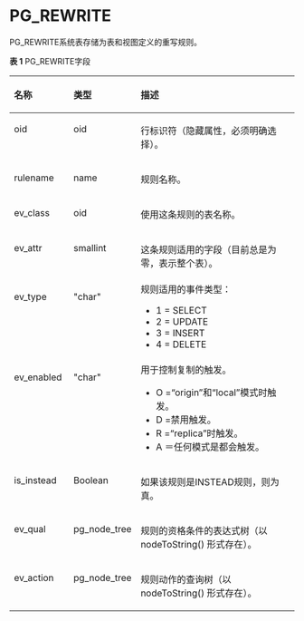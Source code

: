 # PG\_REWRITE<a name="ZH-CN_TOPIC_0242385839"></a>

PG\_REWRITE系统表存储为表和视图定义的重写规则。

**表 1**  PG\_REWRITE字段

<a name="zh-cn_topic_0237122311_zh-cn_topic_0059778039_t26ce538c6bb24f5183183c50c098e05f"></a>
<table><thead align="left"><tr id="zh-cn_topic_0237122311_zh-cn_topic_0059778039_re4f4128d4b854eff87d2f554361d4c82"><th class="cellrowborder" valign="top" width="21%" id="mcps1.2.4.1.1"><p id="zh-cn_topic_0237122311_zh-cn_topic_0059778039_afe06a4e2115046b9aacf7affe1d83de3"><a name="zh-cn_topic_0237122311_zh-cn_topic_0059778039_afe06a4e2115046b9aacf7affe1d83de3"></a><a name="zh-cn_topic_0237122311_zh-cn_topic_0059778039_afe06a4e2115046b9aacf7affe1d83de3"></a>名称</p>
</th>
<th class="cellrowborder" valign="top" width="21.5%" id="mcps1.2.4.1.2"><p id="zh-cn_topic_0237122311_zh-cn_topic_0059778039_a83eff0dae1174741ad18d2486cb8517c"><a name="zh-cn_topic_0237122311_zh-cn_topic_0059778039_a83eff0dae1174741ad18d2486cb8517c"></a><a name="zh-cn_topic_0237122311_zh-cn_topic_0059778039_a83eff0dae1174741ad18d2486cb8517c"></a>类型</p>
</th>
<th class="cellrowborder" valign="top" width="57.49999999999999%" id="mcps1.2.4.1.3"><p id="zh-cn_topic_0237122311_zh-cn_topic_0059778039_a92f709b0ce024c2dacb52f278e307770"><a name="zh-cn_topic_0237122311_zh-cn_topic_0059778039_a92f709b0ce024c2dacb52f278e307770"></a><a name="zh-cn_topic_0237122311_zh-cn_topic_0059778039_a92f709b0ce024c2dacb52f278e307770"></a>描述</p>
</th>
</tr>
</thead>
<tbody><tr id="zh-cn_topic_0237122311_row148317717541"><td class="cellrowborder" valign="top" width="21%" headers="mcps1.2.4.1.1 "><p id="zh-cn_topic_0237122311_p3831177185418"><a name="zh-cn_topic_0237122311_p3831177185418"></a><a name="zh-cn_topic_0237122311_p3831177185418"></a>oid</p>
</td>
<td class="cellrowborder" valign="top" width="21.5%" headers="mcps1.2.4.1.2 "><p id="zh-cn_topic_0237122311_p148327712547"><a name="zh-cn_topic_0237122311_p148327712547"></a><a name="zh-cn_topic_0237122311_p148327712547"></a>oid</p>
</td>
<td class="cellrowborder" valign="top" width="57.49999999999999%" headers="mcps1.2.4.1.3 "><p id="zh-cn_topic_0237122311_p4832117185410"><a name="zh-cn_topic_0237122311_p4832117185410"></a><a name="zh-cn_topic_0237122311_p4832117185410"></a>行标识符（隐藏属性，必须明确选择）。</p>
</td>
</tr>
<tr id="zh-cn_topic_0237122311_zh-cn_topic_0059778039_r6b7cb14ec81a4d489e8dc09aff274304"><td class="cellrowborder" valign="top" width="21%" headers="mcps1.2.4.1.1 "><p id="zh-cn_topic_0237122311_zh-cn_topic_0059778039_a246ca060056d4417967455b04fbd3b5c"><a name="zh-cn_topic_0237122311_zh-cn_topic_0059778039_a246ca060056d4417967455b04fbd3b5c"></a><a name="zh-cn_topic_0237122311_zh-cn_topic_0059778039_a246ca060056d4417967455b04fbd3b5c"></a>rulename</p>
</td>
<td class="cellrowborder" valign="top" width="21.5%" headers="mcps1.2.4.1.2 "><p id="zh-cn_topic_0237122311_zh-cn_topic_0059778039_a01304f61813e4cc1a2a8f21733056dd2"><a name="zh-cn_topic_0237122311_zh-cn_topic_0059778039_a01304f61813e4cc1a2a8f21733056dd2"></a><a name="zh-cn_topic_0237122311_zh-cn_topic_0059778039_a01304f61813e4cc1a2a8f21733056dd2"></a>name</p>
</td>
<td class="cellrowborder" valign="top" width="57.49999999999999%" headers="mcps1.2.4.1.3 "><p id="zh-cn_topic_0237122311_zh-cn_topic_0059778039_a7ca40e83fb3042d3bdc95fa86aeed964"><a name="zh-cn_topic_0237122311_zh-cn_topic_0059778039_a7ca40e83fb3042d3bdc95fa86aeed964"></a><a name="zh-cn_topic_0237122311_zh-cn_topic_0059778039_a7ca40e83fb3042d3bdc95fa86aeed964"></a>规则名称。</p>
</td>
</tr>
<tr id="zh-cn_topic_0237122311_zh-cn_topic_0059778039_r01cfd54656c54b74a7b4715e07d2734f"><td class="cellrowborder" valign="top" width="21%" headers="mcps1.2.4.1.1 "><p id="zh-cn_topic_0237122311_zh-cn_topic_0059778039_a7ad30c5c239b4f38b7e8d2ea86d96b01"><a name="zh-cn_topic_0237122311_zh-cn_topic_0059778039_a7ad30c5c239b4f38b7e8d2ea86d96b01"></a><a name="zh-cn_topic_0237122311_zh-cn_topic_0059778039_a7ad30c5c239b4f38b7e8d2ea86d96b01"></a>ev_class</p>
</td>
<td class="cellrowborder" valign="top" width="21.5%" headers="mcps1.2.4.1.2 "><p id="zh-cn_topic_0237122311_zh-cn_topic_0059778039_a4f47cf4a44c34353a88532f0f5c5d7a2"><a name="zh-cn_topic_0237122311_zh-cn_topic_0059778039_a4f47cf4a44c34353a88532f0f5c5d7a2"></a><a name="zh-cn_topic_0237122311_zh-cn_topic_0059778039_a4f47cf4a44c34353a88532f0f5c5d7a2"></a>oid</p>
</td>
<td class="cellrowborder" valign="top" width="57.49999999999999%" headers="mcps1.2.4.1.3 "><p id="zh-cn_topic_0237122311_zh-cn_topic_0059778039_a8774b7a2c1a747d9ac47b50f716ea600"><a name="zh-cn_topic_0237122311_zh-cn_topic_0059778039_a8774b7a2c1a747d9ac47b50f716ea600"></a><a name="zh-cn_topic_0237122311_zh-cn_topic_0059778039_a8774b7a2c1a747d9ac47b50f716ea600"></a>使用这条规则的表名称。</p>
</td>
</tr>
<tr id="zh-cn_topic_0237122311_zh-cn_topic_0059778039_rf4b46597e43a49259ddcc58086768287"><td class="cellrowborder" valign="top" width="21%" headers="mcps1.2.4.1.1 "><p id="zh-cn_topic_0237122311_zh-cn_topic_0059778039_a7897675549bb407d93668502e43e464f"><a name="zh-cn_topic_0237122311_zh-cn_topic_0059778039_a7897675549bb407d93668502e43e464f"></a><a name="zh-cn_topic_0237122311_zh-cn_topic_0059778039_a7897675549bb407d93668502e43e464f"></a>ev_attr</p>
</td>
<td class="cellrowborder" valign="top" width="21.5%" headers="mcps1.2.4.1.2 "><p id="zh-cn_topic_0237122311_zh-cn_topic_0059778039_acbc67741a9d74c20b8d8b8a5ec29d2ac"><a name="zh-cn_topic_0237122311_zh-cn_topic_0059778039_acbc67741a9d74c20b8d8b8a5ec29d2ac"></a><a name="zh-cn_topic_0237122311_zh-cn_topic_0059778039_acbc67741a9d74c20b8d8b8a5ec29d2ac"></a>smallint</p>
</td>
<td class="cellrowborder" valign="top" width="57.49999999999999%" headers="mcps1.2.4.1.3 "><p id="zh-cn_topic_0237122311_zh-cn_topic_0059778039_a6fa162ca7bd3450e856d6b1eba5cc49e"><a name="zh-cn_topic_0237122311_zh-cn_topic_0059778039_a6fa162ca7bd3450e856d6b1eba5cc49e"></a><a name="zh-cn_topic_0237122311_zh-cn_topic_0059778039_a6fa162ca7bd3450e856d6b1eba5cc49e"></a>这条规则适用的字段（目前总是为零，表示整个表）。</p>
</td>
</tr>
<tr id="zh-cn_topic_0237122311_zh-cn_topic_0059778039_rf53b565ecdd441fdb15cdeeb584405d3"><td class="cellrowborder" valign="top" width="21%" headers="mcps1.2.4.1.1 "><p id="zh-cn_topic_0237122311_zh-cn_topic_0059778039_adc7ec30bbd5e4c8890faaca107d15669"><a name="zh-cn_topic_0237122311_zh-cn_topic_0059778039_adc7ec30bbd5e4c8890faaca107d15669"></a><a name="zh-cn_topic_0237122311_zh-cn_topic_0059778039_adc7ec30bbd5e4c8890faaca107d15669"></a>ev_type</p>
</td>
<td class="cellrowborder" valign="top" width="21.5%" headers="mcps1.2.4.1.2 "><p id="zh-cn_topic_0237122311_zh-cn_topic_0059778039_a3661cad295d94ee8b2399ce834c34db7"><a name="zh-cn_topic_0237122311_zh-cn_topic_0059778039_a3661cad295d94ee8b2399ce834c34db7"></a><a name="zh-cn_topic_0237122311_zh-cn_topic_0059778039_a3661cad295d94ee8b2399ce834c34db7"></a>"char"</p>
</td>
<td class="cellrowborder" valign="top" width="57.49999999999999%" headers="mcps1.2.4.1.3 "><div class="p" id="zh-cn_topic_0237122311_zh-cn_topic_0059778039_ad5d80242c99e4e9bae38af228e6025ee"><a name="zh-cn_topic_0237122311_zh-cn_topic_0059778039_ad5d80242c99e4e9bae38af228e6025ee"></a><a name="zh-cn_topic_0237122311_zh-cn_topic_0059778039_ad5d80242c99e4e9bae38af228e6025ee"></a>规则适用的事件类型：<a name="zh-cn_topic_0237122311_zh-cn_topic_0059778039_u2148ef1035724437ae72f596f2836eba"></a><a name="zh-cn_topic_0237122311_zh-cn_topic_0059778039_u2148ef1035724437ae72f596f2836eba"></a><ul id="zh-cn_topic_0237122311_zh-cn_topic_0059778039_u2148ef1035724437ae72f596f2836eba"><li>1 = SELECT</li><li>2 = UPDATE</li><li>3 = INSERT</li><li>4 = DELETE</li></ul>
</div>
</td>
</tr>
<tr id="zh-cn_topic_0237122311_zh-cn_topic_0059778039_rc25fbae47ee246b5875d9248dd4b09e5"><td class="cellrowborder" valign="top" width="21%" headers="mcps1.2.4.1.1 "><p id="zh-cn_topic_0237122311_zh-cn_topic_0059778039_a75bc8c254987423ab9afc74a5e8c08c8"><a name="zh-cn_topic_0237122311_zh-cn_topic_0059778039_a75bc8c254987423ab9afc74a5e8c08c8"></a><a name="zh-cn_topic_0237122311_zh-cn_topic_0059778039_a75bc8c254987423ab9afc74a5e8c08c8"></a>ev_enabled</p>
</td>
<td class="cellrowborder" valign="top" width="21.5%" headers="mcps1.2.4.1.2 "><p id="zh-cn_topic_0237122311_zh-cn_topic_0059778039_a54f09e4e9fea4d82846892afd8c10b79"><a name="zh-cn_topic_0237122311_zh-cn_topic_0059778039_a54f09e4e9fea4d82846892afd8c10b79"></a><a name="zh-cn_topic_0237122311_zh-cn_topic_0059778039_a54f09e4e9fea4d82846892afd8c10b79"></a>"char"</p>
</td>
<td class="cellrowborder" valign="top" width="57.49999999999999%" headers="mcps1.2.4.1.3 "><div class="p" id="zh-cn_topic_0237122311_zh-cn_topic_0059778039_a73fe04f618df4037ba3c689f2785ce0e"><a name="zh-cn_topic_0237122311_zh-cn_topic_0059778039_a73fe04f618df4037ba3c689f2785ce0e"></a><a name="zh-cn_topic_0237122311_zh-cn_topic_0059778039_a73fe04f618df4037ba3c689f2785ce0e"></a>用于控制复制的触发。<a name="zh-cn_topic_0237122311_zh-cn_topic_0059778039_ua2dce73ca63f46a78a9e83218970717d"></a><a name="zh-cn_topic_0237122311_zh-cn_topic_0059778039_ua2dce73ca63f46a78a9e83218970717d"></a><ul id="zh-cn_topic_0237122311_zh-cn_topic_0059778039_ua2dce73ca63f46a78a9e83218970717d"><li>O =“origin”和“local”模式时触发。</li><li>D =禁用触发。</li><li>R =“replica”时触发。</li><li>A ＝任何模式是都会触发。</li></ul>
</div>
</td>
</tr>
<tr id="zh-cn_topic_0237122311_zh-cn_topic_0059778039_re9a2640991f145978899bcd19c5e2fe1"><td class="cellrowborder" valign="top" width="21%" headers="mcps1.2.4.1.1 "><p id="zh-cn_topic_0237122311_zh-cn_topic_0059778039_af410935095d9432493b69923f500d968"><a name="zh-cn_topic_0237122311_zh-cn_topic_0059778039_af410935095d9432493b69923f500d968"></a><a name="zh-cn_topic_0237122311_zh-cn_topic_0059778039_af410935095d9432493b69923f500d968"></a>is_instead</p>
</td>
<td class="cellrowborder" valign="top" width="21.5%" headers="mcps1.2.4.1.2 "><p id="zh-cn_topic_0237122311_zh-cn_topic_0059778039_a0c77fb840c1749c1ab96e4b1f478a93f"><a name="zh-cn_topic_0237122311_zh-cn_topic_0059778039_a0c77fb840c1749c1ab96e4b1f478a93f"></a><a name="zh-cn_topic_0237122311_zh-cn_topic_0059778039_a0c77fb840c1749c1ab96e4b1f478a93f"></a><span id="zh-cn_topic_0237122311_text1677261917281"><a name="zh-cn_topic_0237122311_text1677261917281"></a><a name="zh-cn_topic_0237122311_text1677261917281"></a>Boolean</span></p>
</td>
<td class="cellrowborder" valign="top" width="57.49999999999999%" headers="mcps1.2.4.1.3 "><p id="zh-cn_topic_0237122311_zh-cn_topic_0059778039_a73678c8c8f1044d984c48c0885673555"><a name="zh-cn_topic_0237122311_zh-cn_topic_0059778039_a73678c8c8f1044d984c48c0885673555"></a><a name="zh-cn_topic_0237122311_zh-cn_topic_0059778039_a73678c8c8f1044d984c48c0885673555"></a>如果该规则是INSTEAD规则，则为真。</p>
</td>
</tr>
<tr id="zh-cn_topic_0237122311_zh-cn_topic_0059778039_r8cca5d538dfb489ab1b5525af8192bc8"><td class="cellrowborder" valign="top" width="21%" headers="mcps1.2.4.1.1 "><p id="zh-cn_topic_0237122311_zh-cn_topic_0059778039_a523d10fca6a841939ce361bdf1f077d1"><a name="zh-cn_topic_0237122311_zh-cn_topic_0059778039_a523d10fca6a841939ce361bdf1f077d1"></a><a name="zh-cn_topic_0237122311_zh-cn_topic_0059778039_a523d10fca6a841939ce361bdf1f077d1"></a>ev_qual</p>
</td>
<td class="cellrowborder" valign="top" width="21.5%" headers="mcps1.2.4.1.2 "><p id="zh-cn_topic_0237122311_zh-cn_topic_0059778039_af5f100a549a64414a037926d418b83e2"><a name="zh-cn_topic_0237122311_zh-cn_topic_0059778039_af5f100a549a64414a037926d418b83e2"></a><a name="zh-cn_topic_0237122311_zh-cn_topic_0059778039_af5f100a549a64414a037926d418b83e2"></a>pg_node_tree</p>
</td>
<td class="cellrowborder" valign="top" width="57.49999999999999%" headers="mcps1.2.4.1.3 "><p id="zh-cn_topic_0237122311_zh-cn_topic_0059778039_a9884a20ffac34e4993004e3052fc3031"><a name="zh-cn_topic_0237122311_zh-cn_topic_0059778039_a9884a20ffac34e4993004e3052fc3031"></a><a name="zh-cn_topic_0237122311_zh-cn_topic_0059778039_a9884a20ffac34e4993004e3052fc3031"></a>规则的资格条件的表达式树（以nodeToString() 形式存在）。</p>
</td>
</tr>
<tr id="zh-cn_topic_0237122311_zh-cn_topic_0059778039_r639dd3955c994ce6965a289ba7f2f465"><td class="cellrowborder" valign="top" width="21%" headers="mcps1.2.4.1.1 "><p id="zh-cn_topic_0237122311_zh-cn_topic_0059778039_a47cd9d84210c4310af517f5fdfa3ee07"><a name="zh-cn_topic_0237122311_zh-cn_topic_0059778039_a47cd9d84210c4310af517f5fdfa3ee07"></a><a name="zh-cn_topic_0237122311_zh-cn_topic_0059778039_a47cd9d84210c4310af517f5fdfa3ee07"></a>ev_action</p>
</td>
<td class="cellrowborder" valign="top" width="21.5%" headers="mcps1.2.4.1.2 "><p id="zh-cn_topic_0237122311_zh-cn_topic_0059778039_a54306980eff64fa8937dc50fa5d658fd"><a name="zh-cn_topic_0237122311_zh-cn_topic_0059778039_a54306980eff64fa8937dc50fa5d658fd"></a><a name="zh-cn_topic_0237122311_zh-cn_topic_0059778039_a54306980eff64fa8937dc50fa5d658fd"></a>pg_node_tree</p>
</td>
<td class="cellrowborder" valign="top" width="57.49999999999999%" headers="mcps1.2.4.1.3 "><p id="zh-cn_topic_0237122311_zh-cn_topic_0059778039_ab1ecab88b0aa4db3883b3448f7c33ce0"><a name="zh-cn_topic_0237122311_zh-cn_topic_0059778039_ab1ecab88b0aa4db3883b3448f7c33ce0"></a><a name="zh-cn_topic_0237122311_zh-cn_topic_0059778039_ab1ecab88b0aa4db3883b3448f7c33ce0"></a>规则动作的查询树（以nodeToString() 形式存在）。</p>
</td>
</tr>
</tbody>
</table>

